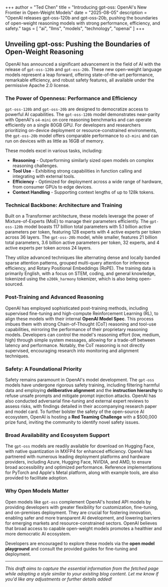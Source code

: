 +++
author = "Ted Chen"
title = "Introducing gpt-oss: OpenAI's New Frontier in Open-Weight Models"
date = "2025-08-05"
description = "OpenAI releases gpt-oss-120b and gpt-oss-20b, pushing the boundaries of open-weight reasoning models with strong performance, efficiency, and safety."
tags = [
    "ai",
    "llms",
    "models",
    "technology",
    "openai"
]
+++

## Unveiling gpt-oss: Pushing the Boundaries of Open-Weight Reasoning

OpenAI has announced a significant advancement in the field of AI with the release of `gpt-oss-120b` and `gpt-oss-20b`. These new open-weight language models represent a leap forward, offering state-of-the-art performance, remarkable efficiency, and robust safety features, all available under the permissive Apache 2.0 license.

### The Power of Openness: Performance and Efficiency

`gpt-oss-120b` and `gpt-oss-20b` are designed to democratize access to powerful AI capabilities. The `gpt-oss-120b` model demonstrates near-parity with OpenAI's `o4-mini` on core reasoning benchmarks and can operate efficiently on a single 80GB GPU. For developers and researchers prioritizing on-device deployment or resource-constrained environments, the `gpt-oss-20b` model offers comparable performance to `o3-mini` and can run on devices with as little as 16GB of memory.

These models excel in various tasks, including:

- **Reasoning** - Outperforming similarly sized open models on complex reasoning challenges.
- **Tool Use** - Exhibiting strong capabilities in function calling and integrating with external tools.
- **Efficiency** - Optimized for deployment across a wide range of hardware, from consumer GPUs to edge devices.
- **Context Handling** - Supporting context lengths of up to 128k tokens.

### Technical Backbone: Architecture and Training

Built on a Transformer architecture, these models leverage the power of Mixture-of-Experts (MoE) to manage their parameters efficiently. The `gpt-oss-120b` model boasts 117 billion total parameters with 5.1 billion active parameters per token, featuring 128 experts with 4 active experts per token across 36 layers. The `gpt-oss-20b` model, while smaller, features 21 billion total parameters, 3.6 billion active parameters per token, 32 experts, and 4 active experts per token across 24 layers.

They utilize advanced techniques like alternating dense and locally banded sparse attention patterns, grouped multi-query attention for inference efficiency, and Rotary Positional Embeddings (RoPE). The training data is primarily English, with a focus on STEM, coding, and general knowledge, tokenized using the `o200k_harmony` tokenizer, which is also being open-sourced.

### Post-Training and Advanced Reasoning

OpenAI has employed sophisticated post-training methods, including supervised fine-tuning and high-compute Reinforcement Learning (RL), to align these models with their internal **OpenAI Model Spec**. This process imbues them with strong Chain-of-Thought (CoT) reasoning and tool-use capabilities, mirroring the performance of their proprietary reasoning models. Developers can control the model's reasoning effort (low, medium, high) through simple system messages, allowing for a trade-off between latency and performance. Notably, the CoT reasoning is not directly supervised, encouraging research into monitoring and alignment techniques.

### Safety: A Foundational Priority

Safety remains paramount in OpenAI's model development. The `gpt-oss` models have undergone rigorous safety training, including filtering harmful data and employing **deliberative alignment** and the **instruction hierarchy** to refuse unsafe prompts and mitigate prompt injection attacks. OpenAI has also conducted adversarial fine-tuning and external expert reviews to assess risks, with findings detailed in their accompanying research paper and model card. To further bolster the safety of the open-source AI ecosystem, OpenAI is hosting a **Red Teaming Challenge** with a $500,000 prize fund, inviting the community to identify novel safety issues.

### Broad Availability and Ecosystem Support

The `gpt-oss` models are readily available for download on Hugging Face, with native quantization in MXFP4 for enhanced efficiency. OpenAI has partnered with numerous leading deployment platforms and hardware providers, including Azure, Hugging Face, NVIDIA, and AMD, to ensure broad accessibility and optimized performance. Reference implementations for PyTorch and Apple's Metal platform, along with example tools, are also provided to facilitate adoption.

### Why Open Models Matter

Open models like `gpt-oss` complement OpenAI's hosted API models by providing developers with greater flexibility for customization, fine-tuning, and on-premises deployment. They are crucial for fostering innovation, enabling safer and more transparent AI development, and lowering barriers for emerging markets and resource-constrained sectors. OpenAI believes that broad access to capable open-weight models promotes a healthier and more democratic AI ecosystem.

Developers are encouraged to explore these models via the **open model playground** and consult the provided guides for fine-tuning and deployment.

---

_This draft aims to capture the essential information from the fetched page while adopting a style similar to your existing blog content. Let me know if you'd like any adjustments or further details added!_
